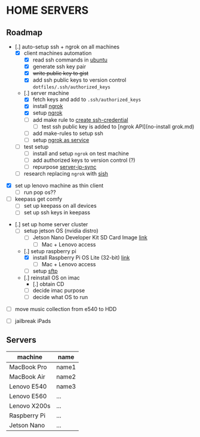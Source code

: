 # HOME SERVERS

## Roadmap

* [.] auto-setup ssh + ngrok on all machines
  * [X] client machines automation
    * [X] read ssh commands in [ubuntu](ubuntu.md)
    * [X] generate ssh key pair
    * [X] ~~write public key to gist~~
    * [X] add ssh public keys to version control `dotfiles/.ssh/authorized_keys`
  * [.] server machine
    * [X] fetch keys and add to `.ssh/authorized_keys`
    * [X] install [ngrok](https://ngrok.com/download)
    * [X] setup [ngrok](https://dashboard.ngrok.com/get-started/setup)
    * [ ] add make rule to [create ssh-credential](https://ngrok.com/docs/api#api-ssh-credentials)
      * [ ] test ssh public key is added to [ngrok API](no-install grok.md)
    * [ ] add make-rules to setup ssh
    * [ ] setup [ngrok as service](https://stackoverflow.com/a/50808709)
  * [ ] test setup
    * [ ] install and setup `ngrok` on test machine
    * [ ] add authorized keys to version control (?)
    * [ ] repurpose [server-ip-sync](server-ip-sync.md)
  * [ ] research replacing `ngrok` with [sish](https://github.com/antoniomika/sish)
* [X] set up lenovo machine as thin client
  * [ ] run pop os??
* [ ] keepass get comfy
  * [ ] set up keepass on all devices
  * [ ] set up ssh keys in keepass
* [.] set up home server cluster
  * [ ] setup jetson OS (nvidia distro)
    * [ ] Jetson Nano Developer Kit SD Card Image [link](https://developer.nvidia.com/embedded/learn/get-started-jetson-nano-devkit)
      * [ ] Mac + Lenovo access
  * [.] setup raspberry pi
    * [X] install Raspberry Pi OS Lite (32-bit) [link](https://www.raspberrypi.com/software/operating-systems/#raspberry-pi-os-32-bit)
      * [ ] Mac + Lenovo access
    * [ ] setup [sftp](https://linuxconfig.org/how-to-setup-sftp-server-on-ubuntu-22-04-jammy-jellyfish-linux)
  * [.] reinstall OS on imac
    * [.] obtain CD
    * [ ] decide imac purpose
    * [ ] decide what OS to run
* [ ] move music collection from e540 to HDD
* [ ] jailbreak iPads


## Servers

| machine      | name  |
|--------------|-------|
| MacBook Pro  | name1 |
| MacBook Air  | name2 |
| Lenovo E540  | name3 |
| Lenovo E560  | ...   |
| Lenovo X200s | ...   |
| Raspberry Pi | ...   |
| Jetson Nano  | ...   |
